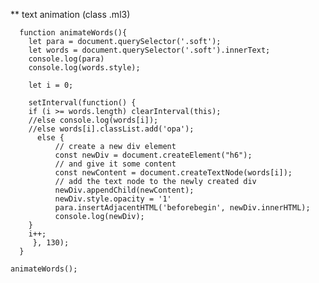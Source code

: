 ** text animation (class .ml3)

<script type="text/javascript">
// Wrap every letter in a span
var textWrapper = document.querySelector('.ml3');
textWrapper.innerHTML = textWrapper.textContent.replace(/\S/g, "<span class='letter'>$&</span>");
// https://tobiasahlin.com/moving-letters/#3
anime.timeline({loop: false})
  .add({
    targets: '.ml3 .letter',
    opacity: [0,1],
    easing: "easeInOutQuad",
    duration: 2250,
    delay: (el, i) => 150 * (i+1)
  }).add({
    targets: '.ml3',
    //opacity: 0,
    duration: 1000,
    easing: "easeOutExpo",
    delay: 1000
  });
  </script>


  <script type="text/javascript">
      // animate each letter using js
      function animateWords(){
        let para = document.querySelector('.soft');
      let words = document.querySelector('.soft').textContent;
      console.log(para)
      console.log(words.length);

    let i = 0;

    setInterval(function() {
    if (i >= words.length) clearInterval(this);
    else console.log(words[i]);
    //else words[i].classList.add('opa');
    i++;
      }, 130);
    }

    animateWords();

  </script>


      function animateWords(){
        let para = document.querySelector('.soft');
        let words = document.querySelector('.soft').innerText;
        console.log(para)
        console.log(words.style);

        let i = 0;

        setInterval(function() {
        if (i >= words.length) clearInterval(this);
        //else console.log(words[i]);
        //else words[i].classList.add('opa');
          else {
              // create a new div element
              const newDiv = document.createElement("h6");
              // and give it some content
              const newContent = document.createTextNode(words[i]);
              // add the text node to the newly created div
              newDiv.appendChild(newContent);
              newDiv.style.opacity = '1'
              para.insertAdjacentHTML('beforebegin', newDiv.innerHTML);
              console.log(newDiv);
        }
        i++;
         }, 130);
      }

    animateWords();
